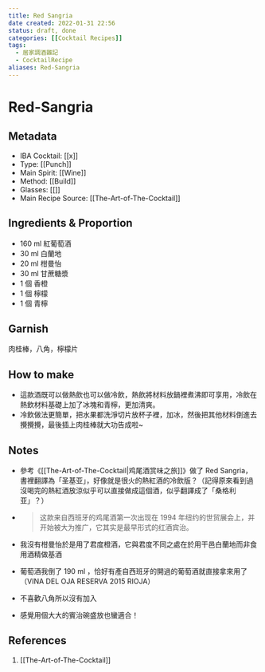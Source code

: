 ```yaml
---
title: Red Sangria
date created: 2022-01-31 22:56
status: draft, done
categories: [[Cocktail Recipes]]
tags:
  - 居家調酒雜記
  - CocktailRecipe
aliases: Red-Sangria
---
```

# Red-Sangria

## Metadata

- IBA Cocktail: [[x]]
- Type: [[Punch]]
- Main Spirit: [[Wine]]
- Method: [[Build]]
- Glasses: [[]]
- Main Recipe Source: [[The-Art-of-The-Cocktail]]

## Ingredients & Proportion

- 160 ml 紅葡萄酒  
- 30 ml 白蘭地  
- 20 ml 柑曼怡  
- 30 ml 甘蔗糖漿  
- 1 個 香橙  
- 1 個 檸檬  
- 1 個 青檸 

## Garnish

肉桂棒，八角，檸檬片  

## How to make

- 這款酒既可以做熱飲也可以做冷飲，熱飲將材料放鍋裡煮沸即可享用，冷飲在熱飲材料基礎上加了冰塊和青檸，更加清爽。  
- 冷飲做法更簡單，把水果都洗淨切片放杯子裡，加冰，然後把其他材料倒進去攪攪攪，最後插上肉桂棒就大功告成啦~  

## Notes

- 參考《[[The-Art-of-The-Cocktail|鸡尾酒赏味之旅]]》做了 Red Sangria，書裡翻譯為「圣基亚」，好像就是很火的熱紅酒的冷飲版？（記得原來看到過沒喝完的熱紅酒放涼似乎可以直接做成這個酒，似乎翻譯成了「桑格利亚」？）  
  
- > 这款来自西班牙的鸡尾酒第一次出现在 1994 年纽约的世贸展会上，并开始被大为推广，它其实是最早形式的红酒宾治。  
  
- 我沒有柑曼怡於是用了君度橙酒，它與君度不同之處在於用干邑白蘭地而非食用酒精做基酒  
- 葡萄酒我倒了 190 ml ，恰好有產自西班牙的開過的葡萄酒就直接拿來用了（VINA DEL OJA RESERVA 2015 RIOJA）  
- 不喜歡八角所以沒有加入  
  
- 感覺用個大大的賓治碗盛放也蠻適合！  

## References

1. [[The-Art-of-The-Cocktail]]